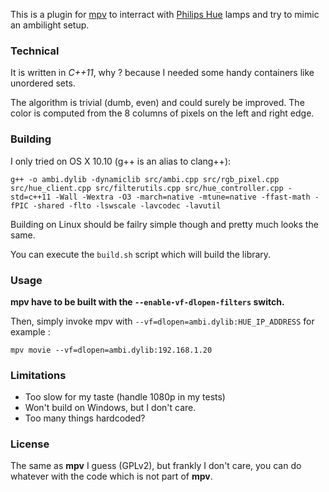 This is a plugin for [mpv](https://github.com/mpv-player/mpv "mpv on github") to interract with [Philips Hue](http://www2.meethue.com/en-US/ "Hue website") lamps and try to mimic an ambilight setup.


### Technical

It is written in *C++11*, why ? because I needed some handy containers like unordered sets.

The algorithm is trivial (dumb, even) and could surely be improved. The color is computed from the 8 columns of pixels on the left and right edge.


### Building

I only tried on OS X 10.10 (g++ is an alias to clang++):

	g++ -o ambi.dylib -dynamiclib src/ambi.cpp src/rgb_pixel.cpp src/hue_client.cpp src/filterutils.cpp src/hue_controller.cpp -std=c++11 -Wall -Wextra -O3 -march=native -mtune=native -ffast-math -fPIC -shared -flto -lswscale -lavcodec -lavutil

Building on Linux should be failry simple though and pretty much looks the same.

You can execute the `build.sh` script which will build the library.


### Usage

**mpv have to be built with the `--enable-vf-dlopen-filters` switch.**

Then, simply invoke mpv with `--vf=dlopen=ambi.dylib:HUE_IP_ADDRESS` for example :

	mpv movie --vf=dlopen=ambi.dylib:192.168.1.20


### Limitations

- Too slow for my taste (handle 1080p in my tests)
- Won't build on Windows, but I don't care.
- Too many things hardcoded?


### License

The same as **mpv** I guess (GPLv2), but frankly I don't care, you can do whatever with the code which is not part of **mpv**.
